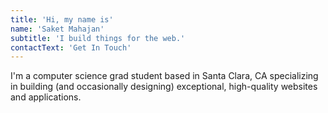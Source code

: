 ```yaml
---
title: 'Hi, my name is'
name: 'Saket Mahajan'
subtitle: 'I build things for the web.'
contactText: 'Get In Touch'
---
```


I'm a computer science grad student based in Santa Clara, CA specializing in building (and occasionally designing) exceptional, high-quality websites and applications.
